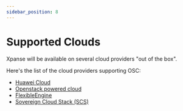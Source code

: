 ```yaml
---
sidebar_position: 8
---
```


# Supported Clouds

Xpanse will be available on several cloud providers "out of the box".

Here's the list of the cloud providers supporting OSC:

-   [Huawei Cloud](https://www.huaweicloud.com/)
-   [Openstack powered cloud](https://www.openstack.org/)
-   [FlexibleEngine](https://www.orange-business.com/en/solutions/cloud/flexible-engine)
-   [Sovereign Cloud Stack (SCS)](https://scs.community/)
